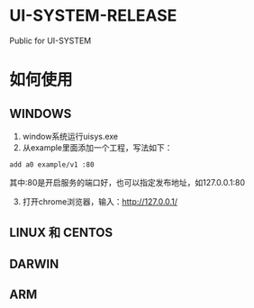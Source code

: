 # UI-SYSTEM-RELEASE
Public for UI-SYSTEM
# 如何使用

## WINDOWS
1. window系统运行uisys.exe  
2. 从example里面添加一个工程，写法如下：

```linux
add a0 example/v1 :80
```
其中:80是开启服务的端口好，也可以指定发布地址，如127.0.0.1:80  

3. 打开chrome浏览器，输入：http://127.0.0.1/
## LINUX 和 CENTOS

## DARWIN

## ARM
